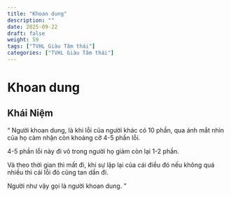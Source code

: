 ```yaml
---
title: "Khoan dung"
description: ""
date: 2025-09-22
draft: false
weight: 59
tags: ["TVHL Giàu Tâm thái"]
categories: ["TVHL Giàu Tâm thái"]
---
```


# Khoan dung

<!-- **Mã:** 
**Nhóm:**  -->

## Khái Niệm

“
Người khoan dung, là khi lỗi của người khác có 10 phần, qua ánh mắt nhìn của họ cảm nhận còn khoảng cỡ 4-5 phần lỗi.

4-5 phần lỗi này đi vô trong người họ giảm còn lại 1-2 phần.

Và theo thời gian thì mất đi, khi sự lặp lại của cái điều đó nếu không quá nhiều thì cái lỗi đó cũng tan dần đi.

Người như vậy gọi là người khoan dung.
”